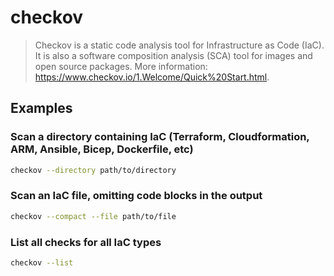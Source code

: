 # checkov

> Checkov is a static code analysis tool for Infrastructure as Code (IaC). It is also a software composition analysis (SCA) tool for images and open source packages. More information: <https://www.checkov.io/1.Welcome/Quick%20Start.html>.

## Examples

### Scan a directory containing IaC (Terraform, Cloudformation, ARM, Ansible, Bicep, Dockerfile, etc)

```bash
checkov --directory path/to/directory
```

### Scan an IaC file, omitting code blocks in the output

```bash
checkov --compact --file path/to/file
```

### List all checks for all IaC types

```bash
checkov --list
```
